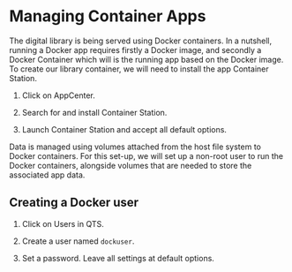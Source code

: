 ﻿# Managing Container Apps

The digital library is being served using Docker containers. In a nutshell, running a Docker app requires firstly a Docker image, and secondly a Docker Container which will is the running app based on the Docker image. To create our library container, we will need to install the app Container Station. 

1. Click on AppCenter.

1. Search for and install Container Station.

1. Launch Container Station and accept all default options.

Data is managed using volumes attached from the host file system to Docker containers. For this set-up, we will set up a non-root user to run the Docker containers, alongside volumes that are needed to store the associated app data.

## Creating a Docker user

1. Click on Users in QTS.

1. Create a user named `dockuser`.

1. Set a password. Leave all settings at default options.
